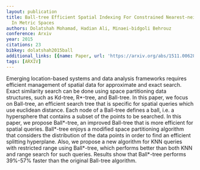 ```yaml
---
layout: publication
title: Ball-tree Efficient Spatial Indexing For Constrained Nearest-neighbor Search
  In Metric Spaces
authors: Dolatshah Mohamad, Hadian Ali, Minaei-bidgoli Behrouz
conference: Arxiv
year: 2015
citations: 23
bibkey: dolatshah2015ball
additional_links: [{name: Paper, url: 'https://arxiv.org/abs/1511.00628'}]
tags: [ARXIV]
---
```

Emerging location-based systems and data analysis frameworks requires
efficient management of spatial data for approximate and exact search. Exact
similarity search can be done using space partitioning data structures, such as
Kd-tree, R*-tree, and Ball-tree. In this paper, we focus on Ball-tree, an
efficient search tree that is specific for spatial queries which use euclidean
distance. Each node of a Ball-tree defines a ball, i.e. a hypersphere that
contains a subset of the points to be searched.
  In this paper, we propose Ball*-tree, an improved Ball-tree that is more
efficient for spatial queries. Ball*-tree enjoys a modified space partitioning
algorithm that considers the distribution of the data points in order to find
an efficient splitting hyperplane. Also, we propose a new algorithm for KNN
queries with restricted range using Ball*-tree, which performs better than both
KNN and range search for such queries. Results show that Ball*-tree performs
39%-57% faster than the original Ball-tree algorithm.